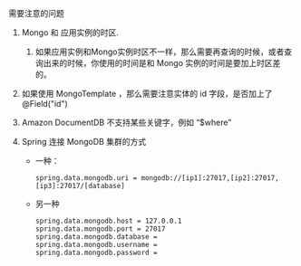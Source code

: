 需要注意的问题

1. Mongo 和 应用实例的时区.
   1. 如果应用实例和Mongo实例时区不一样，那么需要再查询的时候，或者查询出来的时候，你使用的时间是和  Mongo 实例的时间是要加上时区差的。

2. 如果使用 MongoTemplate ，那么需要注意实体的 id 字段，是否加上了 @Field("id")

3. Amazon DocumentDB 不支持某些关键字，例如 “$where”

4. Spring 连接 MongoDB 集群的方式

   - 一种： 
     ```
     spring.data.mongodb.uri = mongodb://[ip1]:27017,[ip2]:27017,[ip3]:27017/[database]
     ```

   - 另一种
     ```
     spring.data.mongodb.host = 127.0.0.1
     spring.data.mongodb.port = 27017
     spring.data.mongodb.database = 
     spring.data.mongodb.username = 
     spring.data.mongodb.password = 
     ```

     